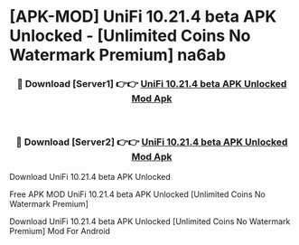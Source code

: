 # [APK-MOD] UniFi 10.21.4 beta APK Unlocked - [Unlimited Coins No Watermark Premium] na6ab



<div align="center">
<h3>🔴 Download [Server1] 👉👉 <a href="https://momento.my/?title=UniFi_10.21.4_beta_APK_Unlocked">UniFi 10.21.4 beta APK Unlocked Mod Apk</a></h3><br>

<h3>🔴 Download [Server2] 👉👉 <a href="https://momento.my/?title=UniFi_10.21.4_beta_APK_Unlocked">UniFi 10.21.4 beta APK Unlocked Mod Apk</a></h3>
</div>



Download UniFi 10.21.4 beta APK Unlocked 

Free APK MOD UniFi 10.21.4 beta APK Unlocked [Unlimited Coins No Watermark Premium]

Download UniFi 10.21.4 beta APK Unlocked [Unlimited Coins No Watermark Premium] Mod For Android
